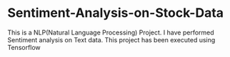 # Sentiment-Analysis-on-Stock-Data
This is a NLP(Natural Language Processing) Project. I have performed Sentiment analysis on Text data.
This project has been executed using Tensorflow 
